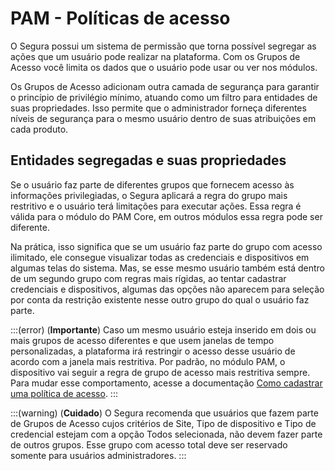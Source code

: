 # PAM - Políticas de acesso

O Segura possui um sistema de permissão que torna possível segregar as ações que um usuário pode realizar na plataforma. Com os Grupos de Acesso você limita os dados que o usuário pode usar ou ver nos módulos.

Os Grupos de Acesso adicionam outra camada de segurança para garantir o princípio de privilégio mínimo, atuando como um filtro para entidades de suas propriedades. Isso permite que o administrador forneça diferentes níveis de segurança para o mesmo usuário dentro de suas atribuições em cada produto.

## Entidades segregadas e suas propriedades
Se o usuário faz parte de diferentes grupos que fornecem acesso às informações privilegiadas, o Segura aplicará a regra do grupo mais restritivo e o usuário terá limitações para executar ações. Essa regra é válida para o módulo do PAM Core, em outros módulos essa regra pode ser diferente.

Na prática, isso significa que se um usuário faz parte do grupo com acesso ilimitado, ele consegue visualizar todas as credenciais e dispositivos em algumas telas do sistema. Mas, se esse mesmo usuário também está dentro de um segundo grupo com regras mais rígidas, ao tentar cadastrar credenciais e dispositivos, algumas das opções não aparecem para seleção por conta da restrição existente nesse outro grupo do qual o usuário faz parte.

:::(error) (**Importante**)
Caso um mesmo usuário esteja inserido em dois ou mais grupos de acesso diferentes e que usem janelas de tempo personalizadas, a plataforma irá restringir o acesso desse usuário de acordo com a janela mais restritiva. Por padrão, no módulo PAM, o dispositivo vai seguir a regra de grupo de acesso mais restritiva sempre. Para mudar esse comportamento, acesse a documentação [Como cadastrar uma política de acesso](/v4/docs/pt/pam-session-how-to-add-an-access-policies).
:::

:::(warning) (**Cuidado**)
O Segura recomenda que usuários que fazem parte de Grupos de Acesso cujos critérios de Site, Tipo de dispositivo e Tipo de credencial estejam com a opção Todos selecionada, não devem fazer parte de outros grupos. Esse grupo com acesso total deve ser reservado somente para usuários administradores.
:::
